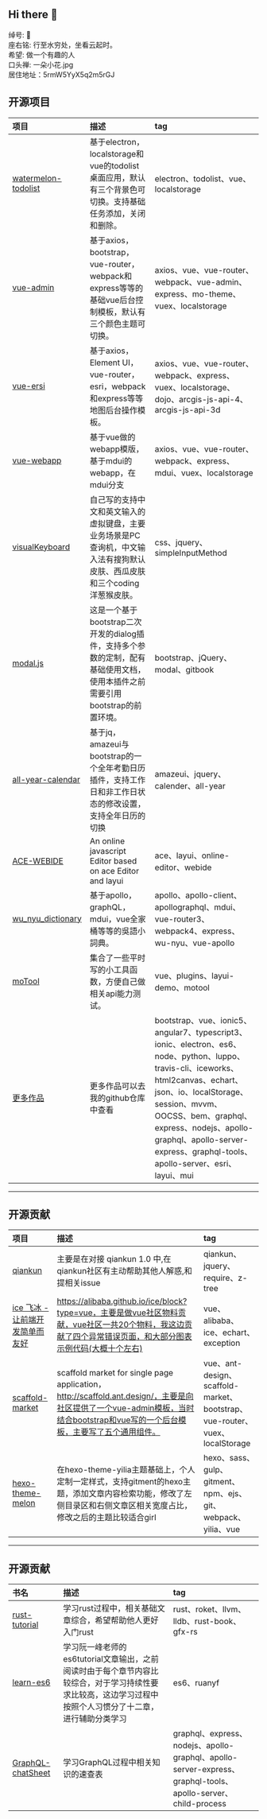 ## Hi there 👋

绰号: 🍉<br>
座右铭: 行至水穷处，坐看云起时。<br>
希望: 做一个有趣的人<br>
口头禅: 一朵小花.jpg<br>
居住地址：5rmW5YyX5q2m5rGJ<br>

## 开源项目

|项目|描述|tag|
|:---|:--|:--|
|[watermelon-todolist](https://github.com/mowatermelon/learn-electron.git)|基于electron，localstorage和vue的todolist桌面应用，默认有三个背景色可切换。支持基础任务添加，关闭和删除。|electron、todolist、vue、localstorage|
|[vue-admin](https://github.com/mowatermelon/vue-admin.git)|基于axios，bootstrap，vue-router，webpack和express等等的基础vue后台控制模板，默认有三个颜色主题可切换。|axios、vue、vue-router、webpack、vue-admin、express、mo-theme、vuex、localstorage|
|[vue-ersi](https://github.com/mowatermelon/vue-ersi.git)|基于axios，Element UI，vue-router，esri，webpack和express等等地图后台操作模板。|axios、vue、vue-router、webpack、express、vuex、localstorage、dojo、arcgis-js-api-4、arcgis-js-api-3d|
|[vue-webapp](https://github.com/mowatermelon/vue-webapp.git)|基于vue做的webapp模版，基于mdui的webapp，在mdui分支|axios、vue、vue-router、webpack、express、mdui、vuex、localstorage|
|[visualKeyboard](https://github.com/mowatermelon/visualKeyboard.git)|自己写的支持中文和英文输入的虚拟键盘，主要业务场景是PC查询机，中文输入法有搜狗默认皮肤、西瓜皮肤和三个coding洋葱猴皮肤。|css、jquery、simpleInputMethod|
|[modal.js](https://github.com/mowatermelon/modal.js.git)|这是一个基于bootstrap二次开发的dialog插件，支持多个参数的定制，配有基础使用文档，使用本插件之前需要引用bootstrap的前置环境。|bootstrap、jQuery、modal、gitbook|
|[all-year-calendar](https://github.com/mowatermelon/all-year-calendar.git)|基于jq，amazeui与bootstrap的一个全年考勤日历插件，支持工作日和非工作日状态的修改设置，支持全年日历的切换|amazeui、jquery、calender、all-year|
|[ACE-WEBIDE](https://github.com/mowatermelon/ACE-WEBIDE.git)|An online javascript Editor based on ace Editor and layui|ace、layui、online-editor、webide|
|[wu_nyu_dictionary](https://github.com/mowatermelon/wu_nyu_dictionary.git)|基于apollo，graphQL，mdui，vue全家桶等等的吳語小詞典。|apollo、apollo-client、apollographql、mdui、vue-router3、webpack4、express、wu-nyu、vue-apollo|
|[moTool](https://github.com/mowatermelon/moTool.git)|集合了一些平时写的小工具函数，方便自己做相关api能力测试。|vue、plugins、layui-demo、motool|
|[更多作品](https://github.com/mowatermelon)|更多作品可以去我的github仓库中查看|bootstrap、vue、ionic5、angular7、typescript3、ionic、electron、es6、node、python、luppo、travis-cli、iceworks、html2canvas、echart、json、io、localStorage、session、mvvm、OOCSS、bem、graphql、express、nodejs、apollo-graphql、apollo-server-express、graphql-tools、apollo-server、esri、layui、mui|

---

## 开源贡献

|项目|描述|tag|
|:---|:--|:--|
|[qiankun](https://github.com/mowatermelon/test-qiankun-pureHtml)|主要是在对接 qiankun 1.0 中,在qiankun社区有主动帮助其他人解惑,和提相关issue|qiankun、jquery、require、z-tree|
|[ice 飞冰 - 让前端开发简单而友好](https://github.com/mowatermelon/ice/tree/melon-template/vue-materials/blocks)|https://alibaba.github.io/ice/block?type=vue，主要是做vue社区物料贡献，vue社区一共20个物料，我这边贡献了四个异常错误页面，和大部分图表示例代码(大概十个左右)|vue、alibaba、ice、echart、exception|
|[scaffold-market](https://github.com/ant-design/scaffold-market/pull/171)|scaffold market for single page application，http://scaffold.ant.design/，主要是向社区提供了一个vue-admin模板，当时结合bootstrap和vue写的一个后台模板，主要写了五个通用组件。|vue、ant-design、scaffold-market、bootstrap、vue-router、vuex、localStorage|
|[hexo-theme-melon](https://github.com/mowatermelon/hexo-theme-melon.git)|在hexo-theme-yilia主题基础上，个人定制一定样式，支持gitment的hexo主题，添加文章内容检索功能，修改了左侧目录区和右侧文章区相关宽度占比，修改之后的主题比较适合girl|hexo、sass、gulp、gitment、npm、ejs、git、webpack、yilia、vue|

---

## 开源贡献

|书名|描述|tag|
|:---|:--|:--|
|[rust-tutorial](https://github.com/mowatermelon/learn-rust/wiki)|学习rust过程中，相关基础文章综合，希望帮助他人更好入门rust|rust、roket、llvm、lldb、rust-book、gfx-rs|
|[learn-es6](https://mowatermelon.github.io/learn-es6/)|学习阮一峰老师的es6tutorial文章输出，之前阅读时由于每个章节内容比较综合，对于学习持续性要求比较高，这边学习过程中按照个人习惯分了十二章，进行辅助分类学习|es6、ruanyf|
|[GraphQL-chatSheet](https://github.com/mowatermelon/learn-GraphQL/wiki)|学习GraphQL过程中相关知识的速查表|graphql、express、nodejs、apollo-graphql、apollo-server-express、graphql-tools、apollo-server、child-process|
